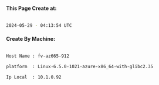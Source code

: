 
   
#### This Page Create at:

```bash

2024-05-29 - 04:13:54 UTC

```

#### Create By Machine:

```bash

Host Name : fv-az665-912

platform  : Linux-6.5.0-1021-azure-x86_64-with-glibc2.35

Ip Local  : 10.1.0.92

```


